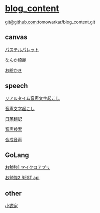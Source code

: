 # [blog_content](https://tomowarkar.github.io/blog_content/)
git@github.com:tomowarkar/blog_content.git
## canvas
[パステルパレット](https://tomowarkar.github.io/blog_content/animation/make_circle/index.html)
  
[なんか綺麗](https://tomowarkar.github.io/blog_content/animation/make_circle/pastel_circles.html)


[お絵かき](https://tomowarkar.github.io/blog_content/animation/make_circle/mobile.html)<br>

## speech
[リアルタイム音声文字起こし](https://tomowarkar.github.io/blog_content/speech/real_time_voice_transcribe.html)

[音声文字起こし](https://tomowarkar.github.io/blog_content/speech/voice_transcribe.html)

[日英翻訳](https://tomowarkar.github.io/blog_content/speech/translate_en_ja.html)

[音声検索](https://tomowarkar.github.io/blog_content/speech/voice_retrieval.html)

[合成音声](https://tomowarkar.github.io/blog_content/speech/voice_synthesis.html)

## GoLang
[お勉強1 マイクロアプリ](https://github.com/tomowarkar/blog_content/tree/master/go_workspace/moon)

[お勉強2 REST api](https://github.com/tomowarkar/blog_content/tree/master/go_workspace/gin_rest_api)

## other

[小説家](https://tomowarkar.github.io/blog_content/novelists.html)